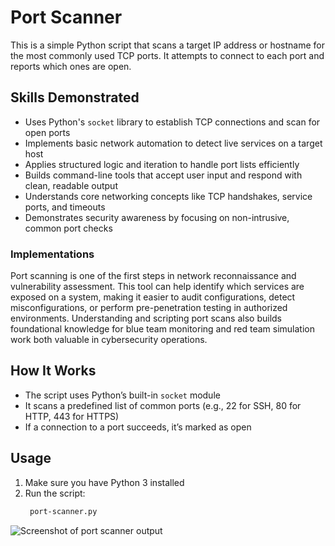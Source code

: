 # Port Scanner

This is a simple Python script that scans a target IP address or hostname for the most commonly used TCP ports. It attempts to connect to each port and reports which ones are open.

## Skills Demonstrated

- Uses Python's `socket` library to establish TCP connections and scan for open ports
- Implements basic network automation to detect live services on a target host
- Applies structured logic and iteration to handle port lists efficiently
- Builds command-line tools that accept user input and respond with clean, readable output
- Understands core networking concepts like TCP handshakes, service ports, and timeouts
- Demonstrates security awareness by focusing on non-intrusive, common port checks

### Implementations

Port scanning is one of the first steps in network reconnaissance and vulnerability assessment. This tool can help identify which services are exposed on a system, making it easier to audit configurations, detect misconfigurations, or perform pre-penetration testing in authorized environments. Understanding and scripting port scans also builds foundational knowledge for blue team monitoring and red team simulation work both valuable in cybersecurity operations.

## How It Works
- The script uses Python’s built-in `socket` module
- It scans a predefined list of common ports (e.g., 22 for SSH, 80 for HTTP, 443 for HTTPS)
- If a connection to a port succeeds, it’s marked as open

## Usage
1. Make sure you have Python 3 installed
2. Run the script:
   ```bash
    port-scanner.py

![Screenshot of port scanner output](image_2025-06-18_164347158.png)



